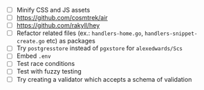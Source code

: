- [ ] Minify CSS and JS assets
- [ ] https://github.com/cosmtrek/air
- [ ] https://github.com/rakyll/hey
- [ ] Refactor related files (ex.: `handlers-home.go`, `handlers-snippet-create.go` etc) as packages
- [ ] Try `postgresstore` instead of `pgxstore` for `alexedwards/Scs`
- [ ] Embed `.env`
- [ ] Test race conditions
- [ ] Test with fuzzy testing
- [ ] Try creating a validator which accepts a schema of validation
